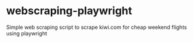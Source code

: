 # webscraping-playwright
Simple web scraping script to scrape kiwi.com for cheap weekend flights using playwright
